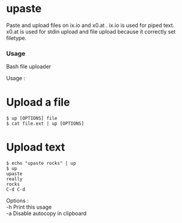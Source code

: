 # upaste
Paste and upload files on ix.io and x0.at  .
ix.io is used for piped text.  
x0.at is used for stdin upload and file upload because it correctly set filetype.

### Usage

Bash file uploader  

Usage :

# Upload a file
```
$ up [OPTIONS] file  
$ cat file.ext | up [OPTIONS]  
```

# Upload text
```
$ echo "upaste rocks" | up
$ up
upaste
really
rocks
C-d C-d
```
Options :  
    -h    Print this usage  
    -a    Disable autocopy in clipboard  
